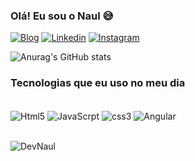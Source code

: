 ### Olá! Eu sou o Naul 😅
[![Blog](https://img.shields.io/badge/website-000000?style=for-the-badge&logo=About.me&logoColor=white)](https://portfolionaul.netlify.app/)
[![Linkedin](https://img.shields.io/badge/LinkedIn-0077B5?style=for-the-badge&logo=linkedin&logoColor=white)](https://www.linkedin.com/in/devNaul/)
[![Instagram](https://img.shields.io/badge/Instagram-E4405F?style=for-the-badge&logo=instagram&logoColor=white)](https://www.instagram.com/devnaul)

![Anurag's GitHub stats](https://github-readme-stats.vercel.app/api?username=devnaul&show_icons=true&theme=dracula)

### Tecnologias que eu uso no meu dia

<div style="display? inline_block"><br/>
    <img align="center" alt="Html5" src="https://img.shields.io/badge/HTML5-E34F26?style=for-the-badge&logo=html5&logoColor=white" />
     <img align="center" alt="JavaScrpt" src="https://img.shields.io/badge/JavaScript-F7DF1E?style=for-the-badge&logo=javascript&logoColor=black" />
     <img align="center" alt="css3" src="https://img.shields.io/badge/CSS3-1572B6?style=for-the-badge&logo=css3&logoColor=white" />
     <img align="center" alt="Angular" src="https://img.shields.io/badge/Angular-DD0031?style=for-the-badge&logo=angular&logoColor=white" />
</div>

<br/>

![DevNaul](https://github-readme-stats.vercel.app/api/top-langs/?username=DevNaul&layout=compact)
